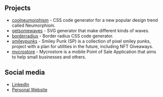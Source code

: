 ## Projects

- [coolneumorphism](https://coolneumorphism.vercel.app/) - CSS code generator for a new popular design trend called Neumorphism.
- [getsomewaves](https://getsomewaves.vercel.app/) - SVG generator that make different kinds of waves.
- [borderradius](https://borderradius.vercel.app/) - Border radius CSS code generator.
- [smileypunks](https://smileypunks.vercel.app/) - Smiley Punk (SP) is a collection of pixel smiley punks, project with a plan for utilities in the future, including NFT Giveaways.
- [mycrostore](https://mycrostore.vercel.app/) - Mycrostore is a mobile Point of Sale Application that aims to help small businesses and others.

## Social media

- [LinkedIn](https://www.linkedin.com/in/aaronaludo/)
- [Personal Website](https://aaronaludo.vercel.app/)


